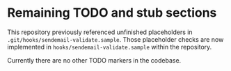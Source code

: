 # Remaining TODO and stub sections

This repository previously referenced unfinished placeholders in `.git/hooks/sendemail-validate.sample`.
Those placeholder checks are now implemented in `hooks/sendemail-validate.sample` within the repository.

Currently there are no other TODO markers in the codebase.
